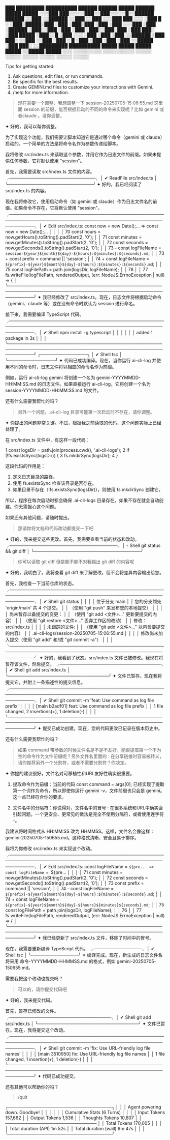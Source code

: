 
 ███            █████████  ██████████ ██████   ██████ █████ ██████   █████ █████
░░░███         ███░░░░░███░░███░░░░░█░░██████ ██████ ░░███ ░░██████ ░░███ ░░███
  ░░░███      ███     ░░░  ░███  █ ░  ░███░█████░███  ░███  ░███░███ ░███  ░███
    ░░░███   ░███          ░██████    ░███░░███ ░███  ░███  ░███░░███░███  ░███
     ███░    ░███    █████ ░███░░█    ░███ ░░░  ░███  ░███  ░███ ░░██████  ░███
   ███░      ░░███  ░░███  ░███ ░   █ ░███      ░███  ░███  ░███  ░░█████  ░███
 ███░         ░░█████████  ██████████ █████     █████ █████ █████  ░░█████ █████
░░░            ░░░░░░░░░  ░░░░░░░░░░ ░░░░░     ░░░░░ ░░░░░ ░░░░░    ░░░░░ ░░░░░


Tips for getting started:
1. Ask questions, edit files, or run commands.
2. Be specific for the best results.
3. Create GEMINI.md files to customize your interactions with Gemini.
4. /help for more information.


> 现在需要一个调整，我想调整一下 session-20250705-15:06:55.md 这里面 session
  的前缀，能否根据启动的不同的命令来实现呢？比如 gemini 或者claude 。请你调整。

✦ 好的，我可以帮你调整。


  为了实现这个功能，我们需要让脚本知道它是通过哪个命令（gemini 或
  claude）启动的。一个简单的方法是将命令名作为参数传递给脚本。

  我将修改 src/index.ts 来读取这个参数，并用它作为日志文件的前缀。如果未提供任何参数，它将默认使用 "session"。


  首先，我需要读取 src/index.ts 文件的内容。
 ╭───────────────────────────╮
 │ ✔  ReadFile src/index.ts  │
 ╰───────────────────────────╯
✦ 好的，我已经阅读了 src/index.ts 的内容。


  现在我将修改它，使用启动命令（如 gemini 或 claude）作为日志文件名的前缀。如果命令不存在，它将默认使用 "session"。
 ╭────────────────────────────────────────────────────────────────────────────────────────────────────────────╮
 │ ✔  Edit src/index.ts:     const now = new Date();... =>     const now = new Date();...                     │
 │                                                                                                            │
 │    70     const hours = now.getHours().toString().padStart(2, '0');                                        │
 │    71     const minutes = now.getMinutes().toString().padStart(2, '0');                                    │
 │    72     const seconds = now.getSeconds().toString().padStart(2, '0');                                    │
 │    73   - const logFileName = `session-${year}${month}${day}-${hours}:${minutes}:${seconds}.md`;           │
 │    73   + const prefix = command || 'session';                                                             │
 │    74   + const logFileName = `${prefix}-${year}${month}${day}-${hours}:${minutes}:${seconds}.md`;         │
 │    75     const logFilePath = path.join(logsDir, logFileName);                                             │
 │    76                                                                                                      │
 │    77     fs.writeFile(logFilePath, renderedOutput, (err: NodeJS.ErrnoException | null) => {               │
 ╰────────────────────────────────────────────────────────────────────────────────────────────────────────────╯
✦ 我已经修改了 src/index.ts。现在，日志文件将根据启动命令（gemini、claude 等）或在没有命令时默认为 session 进行命名。


  接下来，我需要编译 TypeScript 代码。
 ╭────────────────────────────────────────────────────────────────────────────────────────────────────────────╮
 │ ✔  Shell npm install -g typescript                                                                         │
 │                                                                                                            │
 │                                                                                                            │
 │    added 1 package in 3s                                                                                   │
 │                                                                                                            │
 ╰────────────────────────────────────────────────────────────────────────────────────────────────────────────╯
 ╭───────────────╮
 │ ✔  Shell tsc  │
 ╰───────────────╯
✦ 代码已成功编译。现在，当你运行 ai-cli-log 并使用不同的命令时，日志文件将以相应的命令名作为前缀。


  例如，运行 ai-cli-log gemini 将创建一个名为 gemini-YYYYMMDD-HH:MM:SS.md 的日志文件。如果直接运行
  ai-cli-log，它将创建一个名为 session-YYYYMMDD-HH:MM:SS.md 的文件。


  还有什么需要我帮忙的吗？

> 另外一个问题，.ai-cli-log 目录可能第一次启动时不存在，请你调整。

✦ 你提出的问题非常关键。不过，根据我之前读取的代码，这个问题实际上已经处理了。


  在 src/index.ts 文件中，有这样一段代码：


   1 const logsDir = path.join(process.cwd(), '.ai-cli-logs');
   2 if (!fs.existsSync(logsDir)) {
   3   fs.mkdirSync(logsDir);
   4 }



  这段代码的作用是：
   1. 定义日志目录的路径。
   2. 使用 fs.existsSync 检查该目录是否存在。
   3. 如果目录不存在（!fs.existsSync(logsDir)），则使用 fs.mkdirSync 创建它。


  所以，程序在每次启动时都会确保 .ai-cli-logs 目录存在，如果不存在就会自动创建。你无需担心这个问题。


  如果还有其他问题，请随时提出。

> 那请你将文档和代码改动都提交一下吧

✦ 好的，我来提交这些更改。首先，我需要查看当前的状态和改动。
 ╭──────────────────────────────────╮
 │ -  Shell git status && git diff  │
 ╰──────────────────────────────────╯

> 你可以读取 git diff 但是能不能不对我输出 git diff 的内容呢

✦ 好的，我明白了。我将查看 git diff 来了解更改，但不会将差异内容输出给您。


  首先，我检查一下当前仓库的状态。
 ╭────────────────────────────────────────────────────────────────────────────────────────────────────────────╮
 │ ✔  Shell git status                                                                                        │
 │                                                                                                            │
 │    位于分支 main                                                                                           │
 │    您的分支领先 'origin/main' 共 4 个提交。                                                                │
 │      （使用 "git push" 来发布您的本地提交）                                                                │
 │                                                                                                            │
 │    尚未暂存以备提交的变更：                                                                                │
 │      （使用 "git add <文件>..." 更新要提交的内容）                                                         │
 │      （使用 "git restore <文件>..." 丢弃工作区的改动）                                                     │
 │      修改：     src/index.ts                                                                                │
 │                                                                                                            │
 │    未跟踪的文件:                                                                                           │
 │      （使用 "git add <文件>..." 以包含要提交的内容）                                                       │
 │      .ai-cli-logs/session-20250705-15:06:55.md                                                              │
 │                                                                                                            │
 │    修改尚未加入提交（使用 "git add" 和/或 "git commit -a"）                                                │
 │                                                                                                            │
 ╰────────────────────────────────────────────────────────────────────────────────────────────────────────────╯
✦ 好的，我看到了状态。src/index.ts 文件已被修改。我现在将暂存该文件，然后提交。
 ╭────────────────────────────────╮
 │ ✔  Shell git add src/index.ts  │
 ╰────────────────────────────────╯
✦ 文件已暂存。现在我将提交它，并附上一条描述性的提交信息。
 ╭────────────────────────────────────────────────────────────────────────────────────────────────────────────╮
 │ ✔  Shell git commit -m 'feat: Use command as log file prefix'                                              │
 │                                                                                                            │
 │    [main b2adf01] feat: Use command as log file prefix                                                     │
 │     1 file changed, 2 insertions(+), 1 deletion(-)                                                         │
 │                                                                                                            │
 ╰────────────────────────────────────────────────────────────────────────────────────────────────────────────╯
✦ 提交已成功创建。现在，您的代码更改已记录在版本历史中。


  还有什么需要我帮忙的吗？

> 如果 command 带参数的时候文件名是不是不友好，能否提取第一个不为空的命令作为文件前缀呢？另外文件名里面的 :
  在分享链接时容易被转义，请你推荐另外一个分割符，或者不需要分割符？你决定。

✦ 你提的建议很好，文件名对可移植性和URL友好性确实很重要。


   1. 提取命令作为前缀：当前的代码 const command = args[0]; 已经实现了提取第一个词作为命令，所以即使你运行 gemini
      -v，文件前缀也只会是 gemini。这一点已经符合你的要求。


   2. 文件名中的分隔符：你说得对，文件名中的冒号 :
      在很多系统和URL中确实会引起问题。一个更安全、更常见的做法是完全不使用分隔符，或者使用连字符 -。


  我建议将时间格式从 HH:MM:SS 改为
  HHMMSS。这样，文件名会像这样：gemini-20250705-150655.md。这种格式清晰、安全且易于排序。


  我将为你修改 src/index.ts 来实现这个改动。
 ╭────────────────────────────────────────────────────────────────────────────────────────────────────────────╮
 │ ✔  Edit src/index.ts:     const logFileName = `${pre... =>     const logFileName = `${pre...               │
 │                                                                                                            │
 │    71     const minutes = now.getMinutes().toString().padStart(2, '0');                                    │
 │    72     const seconds = now.getSeconds().toString().padStart(2, '0');                                    │
 │    73     const prefix = command || 'session';                                                             │
 │    74   - const logFileName = `${prefix}-${year}${month}${day}-${hours}:${minutes}:${seconds}.md`;         │
 │    74   + const logFileName = `${prefix}-${year}${month}${day}-${hours}${minutes}${seconds}.md`;           │
 │    75     const logFilePath = path.join(logsDir, logFileName);                                             │
 │    76                                                                                                      │
 │    77     fs.writeFile(logFilePath, renderedOutput, (err: NodeJS.ErrnoException | null) => {               │
 ╰────────────────────────────────────────────────────────────────────────────────────────────────────────────╯
✦ 我已经更新了 src/index.ts 文件，移除了时间中的冒号。


  现在，我需要重新编译 TypeScript 代码。
 ╭───────────────╮
 │ ✔  Shell tsc  │
 ╰───────────────╯
✦ 编译完成。现在，新生成的日志文件名将采用 命令-YYYYMMDD-HHMMSS.md 的格式，例如 gemini-20250705-150655.md。


  需要我把这个改动也提交吗？

> 可以的，请你提交代码吧

✦ 好的，我来提交代码。


  首先，暂存已修改的文件。
 ╭────────────────────────────────╮
 │ ✔  Shell git add src/index.ts  │
 ╰────────────────────────────────╯
✦ 文件已暂存。现在，我将提交这个改动。
 ╭────────────────────────────────────────────────────────────────────────────────────────────────────────────╮
 │ ✔  Shell git commit -m 'fix: Use URL-friendly log file names'                                              │
 │                                                                                                            │
 │    [main 3510950] fix: Use URL-friendly log file names                                                     │
 │     1 file changed, 1 insertion(+), 1 deletion(-)                                                          │
 │                                                                                                            │
 ╰────────────────────────────────────────────────────────────────────────────────────────────────────────────╯
✦ 代码已成功提交。


  还有其他可以帮助你的吗？















































































> /quit

╭─────────────────────────────────╮
│                                 │
│  Agent powering down. Goodbye!  │
│                                 │
│                                 │
│  Cumulative Stats (6 Turns)     │
│                                 │
│  Input Tokens          157,662  │
│  Output Tokens           1,536  │
│  Thoughts Tokens        10,807  │
│  ─────────────────────────────  │
│  Total Tokens          170,005  │
│                                 │
│  Total duration (API)   1m 52s  │
│  Total duration (wall)  9m 47s  │
│                                 │
╰─────────────────────────────────╯


